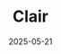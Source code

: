 ---  
layout: startup_page  
title: "Clair"  
id: "getclair.com"  
permalink: "/clairgetclair.com05212025/"  
website: "https://getclair.com/embedded"  
funding_round: "Series B"  
funding_amount: "$23.2M"  
investors: "Upfront Ventures, Thrive Capital"  
about: "Clair is a fintech company offering Earned Wage Access (EWA). They provide an intuitive experience for employees to access their earned wages before payday, while also helping employers attract and retain talent by offering this benefit."  
markets: "Fintech, Financial Services, Human Resources"  
hq: "New York, New York, United States"  
founded_year: "2019"  
linkedin: "https://www.linkedin.com/company/clair"  
twitter: "https://twitter.com/getclair"  
instagram: ""  
facebook: "https://www.facebook.com/getclairpay"  
crunchbase: "https://www.crunchbase.com/organization/getclair"  
pitchbook: "https://pitchbook.com/profiles/company/434316-34"  

date_display: "21-May-2025"  
date: "2025-05-21"

# SEO Optimization  
meta_title: "Clair - Series B Funding ($23.2M)"  
meta_description: "Clair, Clair is a fintech company offering Earned Wage Access (EWA). They provide an intuitive experience for employees to access their earned wages before p..."  
meta_keywords: "Clair, Fintech, Financial Services, Human Resources, Series B funding"  
canonical_url: "https://startup.projectstartups.com/clairgetclair.com05212025/"  
---